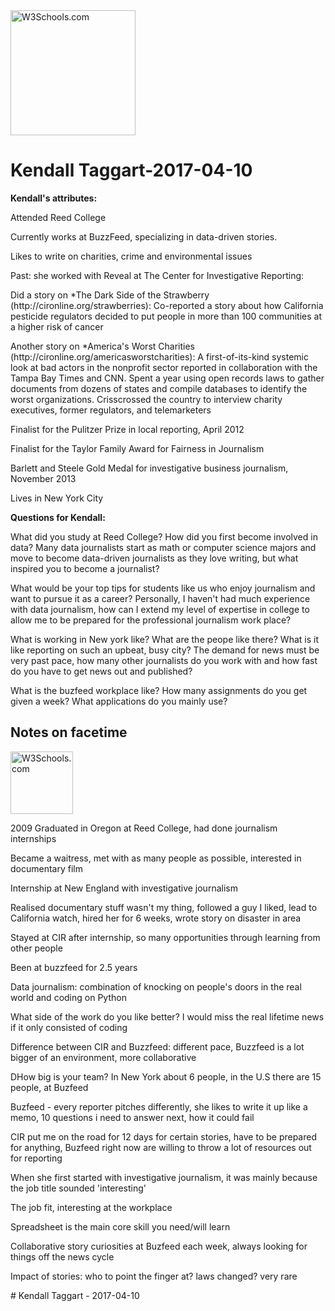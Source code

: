 <!DOCTYPE html>
<html>
<body>

<img src="http://cironline.org/sites/default/files/styles/person-thumb-large/public/20110117-staff_cw_kendall_taggart-0018web_color_toned.jpg?itok=b4NmqqVu" alt="W3Schools.com" width="200" height="200">


<h1>Kendall Taggart-2017-04-10</h1>
<p><b>Kendall's attributes:</b></p>

<p>Attended Reed College</p>
<p>Currently works at BuzzFeed, specializing in data-driven stories.</p>
<p>Likes to write on charities, crime and environmental issues</p>
<p>Past: she worked with Reveal at The Center for Investigative Reporting:</p>
<p>Did a story on *The Dark Side of the Strawberry (http://cironline.org/strawberries): Co-reported a story about how California pesticide regulators decided to put people in more than 100 communities at a higher risk of cancer</p>
<p>Another story on *America's Worst Charities (http://cironline.org/americasworstcharities): A first-of-its-kind systemic look at bad actors in the nonprofit sector reported in collaboration with the Tampa Bay Times and CNN. Spent a year using open records laws to gather documents from dozens of states and compile databases to identify the worst organizations. Crisscrossed the country to interview charity executives, former regulators, and telemarketers</p>
<p>Finalist for the Pulitzer Prize in local reporting, April 2012</p>
<p>Finalist for the Taylor Family Award for Fairness in Journalism</p>
<p>Barlett and Steele Gold Medal for investigative business journalism, November 2013</p>
<p>Lives in New York City</p>
<p><b>Questions for Kendall:</b></p>
<p>What did you study at Reed College? How did you first become involved in data? Many data journalists start as math or computer science majors and move to become data-driven journalists as they love writing, but what inspired you to become a journalist?</p>
<p>What would be your top tips for students like us who enjoy journalism and want to pursue it as a career? Personally, I haven't had much experience with data journalism, how can I extend my level of expertise in college to allow me to be prepared for the professional journalism work place?</p>
<p>What is working in New york like? What are the peope like there? What is it like reporting on such an upbeat, busy city? The demand for news must be very past pace, how many other journalists do you work with and how fast do you have to get news out and published?</p>
<p>What is the buzfeed workplace like? How many assignments do you get given a week? What applications do you mainly use?</p>

<h2>Notes on facetime</h2>
<img src="https://support.apple.com/library/content/dam/edam/applecare/images/en_US/iOS/ios9-facetime-icon.png" alt="W3Schools.com" width="100" height="100">
<p>2009 Graduated in Oregon at Reed College, had done journalism internships</p>
<p>Became a waitress, met with as many people as possible, interested in documentary film</p>
<p>Internship at New England with investigative journalism</p>
<p>Realised documentary stuff wasn't my thing, followed a guy I liked, lead to California watch, hired her for 6 weeks, wrote story on disaster in area</p>
<p>Stayed at CIR after internship, so many opportunities through learning from other people</p>
<p>Been at buzzfeed for 2.5 years</p>
<p>Data journalism: combination of knocking on people's doors in the real world and coding on Python</p>
<p>What side of the work do you like better? I would miss the real lifetime news if it only consisted of coding</p>
<p>Difference between CIR and Buzzfeed: different pace, Buzzfeed is a lot bigger of an environment, more collaborative</p>
<p>DHow big is your team? In New York about 6 people, in the U.S there are 15 people, at Buzfeed</p>
<p>Buzfeed - every reporter pitches differently, she likes to write it up like a memo, 10 questions i need to answer next, how it could fail</p>
<p>CIR put me on the road for 12 days for certain stories, have to be prepared for anything, Buzfeed right now are willing to throw a lot of resources out for reporting</p>
<p>When she first started with investigative journalism, it was mainly because the job title sounded 'interesting'</p>
<p>The job fit, interesting at the workplace</p>
<p>Spreadsheet is the main core skill you need/will learn</p>
<p>Collaborative story curiosities at Buzfeed each week, always looking for things off the news cycle</p>
<p>Impact of stories: who to point the finger at? laws changed? very rare</p>

</body>


</html> # Kendall Taggart - 2017-04-10
